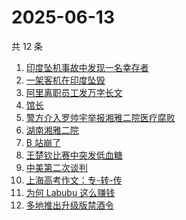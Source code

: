 # 2025-06-13

共 12 条

<!-- BEGIN ZHIHUSEARCH -->
<!-- 最后更新时间 Fri Jun 13 2025 01:16:37 GMT+0800 (China Standard Time) -->

1. [印度坠机事故中发现一名幸存者](https://www.zhihu.com/search?q=%E5%8D%B0%E5%BA%A6%E5%9D%A0%E6%9C%BA%E4%BA%8B%E6%95%85%E4%B8%AD%E5%8F%91%E7%8E%B0%E4%B8%80%E5%90%8D%E5%B9%B8%E5%AD%98%E8%80%85)
1. [一架客机在印度坠毁](https://www.zhihu.com/search?q=%E4%B8%80%E6%9E%B6%E5%AE%A2%E6%9C%BA%E5%9C%A8%E5%8D%B0%E5%BA%A6%E5%9D%A0%E6%AF%81)
1. [阿里离职员工发万字长文](https://www.zhihu.com/search?q=%E9%98%BF%E9%87%8C%E7%A6%BB%E8%81%8C%E5%91%98%E5%B7%A5%E5%8F%91%E4%B8%87%E5%AD%97%E9%95%BF%E6%96%87)
1. [馆长](https://www.zhihu.com/search?q=%E9%A6%86%E9%95%BF)
1. [警方介入罗帅宇举报湘雅二院医疗腐败](https://www.zhihu.com/search?q=%E8%AD%A6%E6%96%B9%E4%BB%8B%E5%85%A5%E7%BD%97%E5%B8%85%E5%AE%87%E4%B8%BE%E6%8A%A5%E6%B9%98%E9%9B%85%E4%BA%8C%E9%99%A2%E5%8C%BB%E7%96%97%E8%85%90%E8%B4%A5)
1. [湖南湘雅二院](https://www.zhihu.com/search?q=%E6%B9%96%E5%8D%97%E6%B9%98%E9%9B%85%E4%BA%8C%E9%99%A2)
1. [B 站崩了](https://www.zhihu.com/search?q=B%20%E7%AB%99%E5%B4%A9%E4%BA%86)
1. [王楚钦比赛中突发低血糖](https://www.zhihu.com/search?q=%E7%8E%8B%E6%A5%9A%E9%92%A6%E6%AF%94%E8%B5%9B%E4%B8%AD%E7%AA%81%E5%8F%91%E4%BD%8E%E8%A1%80%E7%B3%96)
1. [中美第二次谈判](https://www.zhihu.com/search?q=%E4%B8%AD%E7%BE%8E%E7%AC%AC%E4%BA%8C%E6%AC%A1%E8%B0%88%E5%88%A4)
1. [上海高考作文：专-转-传](https://www.zhihu.com/search?q=%E4%B8%8A%E6%B5%B7%E9%AB%98%E8%80%83%E4%BD%9C%E6%96%87%EF%BC%9A%E4%B8%93-%E8%BD%AC-%E4%BC%A0)
1. [为何 Labubu 这么赚钱](https://www.zhihu.com/search?q=%E4%B8%BA%E4%BD%95%20Labubu%20%E8%BF%99%E4%B9%88%E8%B5%9A%E9%92%B1)
1. [多地推出升级版禁酒令](https://www.zhihu.com/search?q=%E5%A4%9A%E5%9C%B0%E6%8E%A8%E5%87%BA%E5%8D%87%E7%BA%A7%E7%89%88%E7%A6%81%E9%85%92%E4%BB%A4)

<!-- END ZHIHUSEARCH -->
